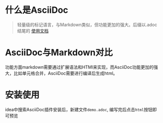 # 什么是AsciiDoc
> 轻量级的标记语言，与Markdown类似，但功能更加的强大。后缀以.adoc结尾的
[使用文档](https://meniny.cn/docs/asciidoc)

# AsciiDoc与Markdown对比
功能方面markdown需要通过扩展语法和HTMl来实现，而AsciiDoc功能更加的强大，比如单元格合并，AsciiDoc需要进行编译后生成html。

# 安装使用
idea中搜索AsciiDoc插件安装后，新建文件`demo.adoc`, 编写完后点击`html`按钮即可预览